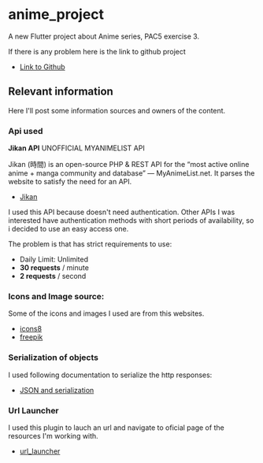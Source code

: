 # anime_project

A new Flutter project about Anime series, PAC5 exercise 3.

If there is any problem here is the link to github project
- [Link to Github](https://github.com/mromerobos/anime_project) 

## Relevant information

Here I'll post some information sources and owners of the content.

### Api used

**Jikan API** UNOFFICIAL MYANIMELIST API

Jikan (時間) is an open-source PHP & REST API for the “most active online anime + manga community and database” — MyAnimeList.net. It parses the website to satisfy the need for an API.

- [Jikan](https://jikan.moe/)

I used this API because doesn't need authentication.
Other APIs I was interested have authentication methods with short periods of availability, so i decided to use an easy access one.

The problem is that has strict requirements to use:
- Daily Limit: Unlimited
- **30 requests** / minute
- **2 requests** / second


### Icons and Image source:

Some of the icons and images I used are from this websites.
- [icons8](https://icons8.com/)
- [freepik](http://www.freepik.com/)

### Serialization of objects

I used following documentation to serialize the http responses:
- [JSON and serialization](https://flutter.dev/docs/development/data-and-backend/json)

### Url Launcher

I used this plugin to lauch an url and navigate to oficial page of the resources I'm working with.

- [url_launcher](https://pub.dev/packages/url_launcher)


